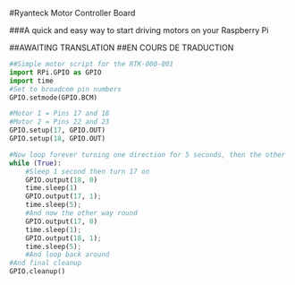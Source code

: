 <!--
---
name: Ryanteck Motor Controller Board
manufacturer: Ryanteck
url: https://ryanteck.uk/add-ons/6-ryanteck-rpi-motor-controller-board-0635648607160.html
buy: https://ryanteck.uk/add-ons/6-ryanteck-rpi-motor-controller-board-0635648607160.html
pincount: 26
pin:
  '11':
    name: Motor 1 A
    direction: output
    active: high
  '12':
    name: Motor 1 B
    direction: output
    active: high
  '15':
    name: Motor 2 A
    direction: output
    active: high
  '16':
    name: Motor 2 B
    direction: output
    active: high
-->
#Ryanteck Motor Controller Board

###A quick and easy way to start driving motors on your Raspberry Pi

##AWAITING TRANSLATION
##EN COURS DE TRADUCTION

```python
##Simple motor script for the RTK-000-001
import RPi.GPIO as GPIO
import time
#Set to broadcom pin numbers
GPIO.setmode(GPIO.BCM)

#Motor 1 = Pins 17 and 18
#Motor 2 = Pins 22 and 23
GPIO.setup(17, GPIO.OUT)
GPIO.setup(18, GPIO.OUT)

#Now loop forever turning one direction for 5 seconds, then the other
while (True):
	#Sleep 1 second then turn 17 on
	GPIO.output(18, 0)
	time.sleep(1)
	GPIO.output(17, 1);
	time.sleep(5);
	#And now the other way round
	GPIO.output(17, 0)
	time.sleep(1);
	GPIO.output(18, 1);
	time.sleep(5);
	#And loop back around
#And final cleanup
GPIO.cleanup()
```